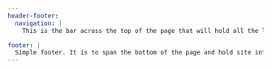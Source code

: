 ```yaml
---
header-footer:
  navigation: |
    This is the bar across the top of the page that will hold all the links different pages. It is to sit at the top of the page and completely span the width of the page.

footer: |
  Simple footer. It is to span the bottom of the page and hold site information and mirror links in the navigation. Should be styled with primary colour and drop out text.
---
```

